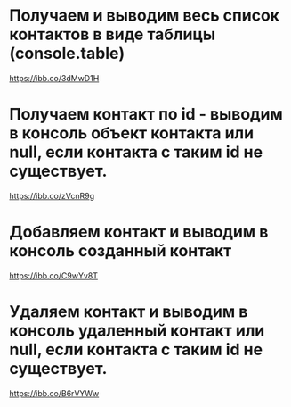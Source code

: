 # Получаем и выводим весь список контактов в виде таблицы (console.table)

https://ibb.co/3dMwD1H

# Получаем контакт по id - выводим в консоль объект контакта или null, если контакта с таким id не существует.

https://ibb.co/zVcnR9g

# Добавляем контакт и выводим в консоль созданный контакт

https://ibb.co/C9wYv8T

# Удаляем контакт и выводим в консоль удаленный контакт или null, если контакта с таким id не существует.

https://ibb.co/B6rVYWw
